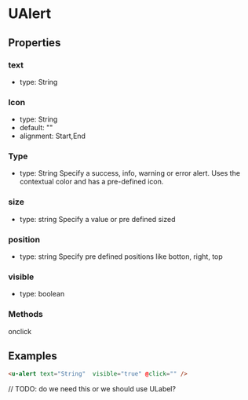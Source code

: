 # UAlert

## Properties

### text

* type: String

### Icon

* type: String
* default: ""
* alignment: Start,End

### Type

* type: String
 Specify a success, info, warning or error alert. Uses the contextual color and has a pre-defined icon.

### size
* type: string
Specify a value or pre defined sized

### position
* type: string
Specify pre defined positions like botton, right, top

### visible
* type: boolean


### Methods

onclick

## Examples

```html
<u-alert text="String"  visible="true" @click="" />
```

// TODO: do we need this or we should use ULabel?
